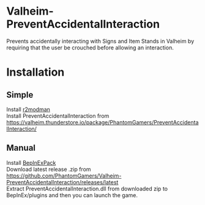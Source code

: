 # Valheim-PreventAccidentalInteraction
 Prevents accidentally interacting with Signs and Item Stands in Valheim by requiring that the user be crouched before allowing an interaction.  
   
 # Installation  
 ## Simple  
 Install [r2modman](https://valheim.thunderstore.io/package/ebkr/r2modman/)  
 Install PreventAccidentalInteraction from https://valheim.thunderstore.io/package/PhantomGamers/PreventAccidentalInteraction/  
 ## Manual  
 Install [BepInExPack](https://valheim.thunderstore.io/package/denikson/BepInExPack_Valheim/)  
 Download latest release .zip from https://github.com/PhantomGamers/Valheim-PreventAccidentalInteraction/releases/latest  
 Extract PreventAccidentalInteraction.dll from downloaded zip to BepInEx/plugins and then you can launch the game.  
